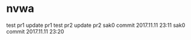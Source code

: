 # nvwa
test pr1
update pr1
test pr2
update pr2
sak0 commit 2017.11.11 23:11
sak0 commit 2017.11.11 23:20
